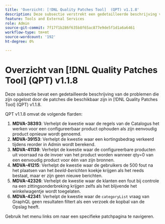 ```yaml
---
title: 'Overzicht: [!DNL Quality Patches Tool]  (QPT) v1.1.8'
description: Deze subsectie verstrekt een gedetailleerde beschrijving van de kwesties die door de beschikbare flarden in  [!DNL Quality Patches Tool]  (QPT) v1.1.8 worden opgelost.
feature: Tools and External Services
role: Admin
source-git-commit: 7f17f1b286f635b8f65ac877e9de5f1d1a6a6461
workflow-type: tm+mt
source-wordcount: '192'
ht-degree: 0%

---
```


# Overzicht van [!DNL Quality Patches Tool] (QPT) v1.1.8

Deze subsectie bevat een gedetailleerde beschrijving van de problemen die zijn opgelost door de patches die beschikbaar zijn in [!DNL Quality Patches Tool] (QPT) v1.1.8.

QPT v1.1.8 omvat de volgende flarden:

1. **MDVA-38393**: Verhelpt de kwestie waar de regels van de Catalogus het werken voor een configureerbaar product ophouden als zijn eenvoudig product opnieuw wordt genoemd.
1. **MDVA-39153**: Verhelpt de kwestie waar een kortingsbedrag verkeerd tijdens reorder in Admin wordt berekend.
1. **MDVA-41139**: Verhelpt de kwestie waar de configureerbare producten uit voorraad na de invoer van het product worden wanneer qty=0 van een eenvoudig product voor één van zijn bronnen.
1. **MDVA-41215**: Verhelpt de kwestie waar de gebruikers de 500 fout na het plaatsen van het *beeld-berichten* koekje krijgen als het reeds bestaat, maar er zijn geen nieuwe berichten.
1. **MDVA-42326**: Verhelpt de kwestie waar de klanten een fout bij controle na een zittingsonderbreking krijgen zelfs als het blijvende het winkelwagentje wordt toegelaten.
1. **MDVA-42341**: Verhelpt de kwestie waar de `categoryList` vraag van GraphQL geen resultaten filtert als een verzoek de kopbal van de Opslag heeft.

Gebruik het menu links om naar een specifieke patchpagina te navigeren.
